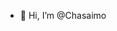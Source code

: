 - 👋 Hi, I’m @Chasaimo
<!---- 👀 I’m interested in anime, IT and VTubas
- 🌱 I’m currently learning Java


Chasaimo/Chasaimo is a ✨ special ✨ repository because its `README.md` (this file) appears on your GitHub profile.
You can click the Preview link to take a look at your changes.
--->
